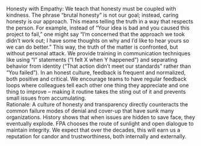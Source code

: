 Honesty with Empathy: We teach that honesty must be coupled with kindness. The phrase “brutal honesty” is not our goal; instead, caring honesty is our approach. This means telling the truth in a way that respects the person. For example, instead of “Your idea is bad and you caused this project to fail,” one might say “I’m concerned that the approach we took didn’t work out; I have some thoughts on why and I’d like to hear yours so we can do better.” This way, the truth of the matter is confronted, but without personal attack. We provide training in communication techniques like using “I” statements (“I felt X when Y happened”) and separating behavior from identity (“That action didn’t meet our standards” rather than “You failed”). In an honest culture, feedback is frequent and normalized, both positive and critical. We encourage teams to have regular feedback loops where colleagues tell each other one thing they appreciate and one thing to improve – making it routine takes the sting out of it and prevents small issues from accumulating.  
Rationale: A culture of honesty and transparency directly counteracts the common failure modes of denial and cover-up that have sunk many organizations. History shows that when issues are hidden to save face, they eventually explode. FPA chooses the route of sunlight and open dialogue to maintain integrity. We expect that over the decades, this will earn us a reputation for candor and trustworthiness, both internally and externally.